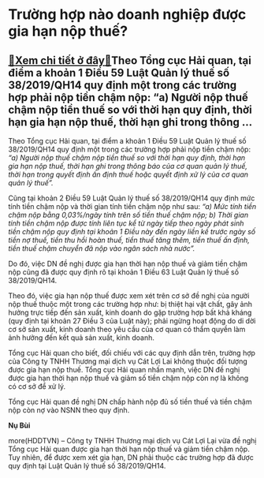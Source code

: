 Trường hợp nào doanh nghiệp được gia hạn nộp thuế?
==================================================

[:gift:Xem chi tiết ở đây:gift:](https://hddtvn.com/truong-hop-nao-doanh-nghiep-duoc-gia-han-nop-thue/)Theo Tổng cục Hải quan, tại điểm a khoản 1 Điều 59 Luật Quản lý thuế số 38/2019/QH14 quy định một trong các trường hợp phải nộp tiền chậm nộp: “a) Người nộp thuế chậm nộp tiền thuế so với thời hạn quy định, thời hạn gia hạn nộp thuế, thời hạn ghi trong thông …
--------------------------------------------------------------------------------------------------------------------------------------------------------------------------------------------------------------------------------------------------------------------


Theo Tổng cục Hải quan, tại điểm a khoản 1 Điều 59 Luật Quản lý thuế số 38/2019/QH14 quy định một trong các trường hợp phải nộp tiền chậm nộp: *“a) Người nộp thuế chậm nộp tiền thuế so với thời hạn quy định, thời hạn gia hạn nộp thuế, thời hạn ghi trong thông báo của cơ quan quản lý thuế, thời hạn trong quyết định ấn định thuế hoặc quyết định xử lý của cơ quan quản lý thuế”.*


Cũng tại khoản 2 Điều 59 Luật Quản lý thuế số 38/2019/QH14 quy định mức tính tiền chậm nộp và thời gian tính tiền chậm nộp như sau: *“a) Mức tính tiền chậm nộp bằng 0,03%/ngày tính trên số tiền thuế chậm nộp; b) Thời gian tính tiền chậm nộp được tính liên tục kể từ ngày tiếp theo ngày phát sinh tiền chậm nộp quy định tại khoản 1 Điều này đến ngày liền kề trước ngày số tiền nợ thuế, tiền thu hồi hoàn thuế, tiền thuế tăng thêm, tiền thuế ấn định, tiền thuế chậm chuyển đã nộp vào ngân sách nhà nước”.*


Do đó, việc DN đề nghị được gia hạn thời hạn nộp thuế và giảm tiền chậm nộp cũng đã được quy định rõ tại khoản 1 Điều 63 Luật Quản lý thuế số 38/2019/QH14.


Theo đó, việc gia hạn nộp thuế được xem xét trên cơ sở đề nghị của người nộp thuế thuộc một trong các trường hợp như: bị thiệt hại vật chất, gây ảnh hưởng trực tiếp đến sản xuất, kinh doanh do gặp trường hợp bất khả kháng (quy định tại khoản 27 Điều 3 của Luật này); phải ngừng hoạt động do di dời cơ sở sản xuất, kinh doanh theo yêu cầu của cơ quan có thẩm quyền làm ảnh hưởng đến kết quả sản xuất, kinh doanh.


Tổng cục Hải quan cho biết, đối chiếu với các quy định dẫn trên, trường hợp của Công ty TNHH Thương mại dịch vụ Cát Lợi Lai không thuộc đối tượng được gia hạn nộp thuế. Tổng cục Hải quan nhấn mạnh, việc DN đề nghị được gia hạn thời hạn nộp thuế và giảm số tiền chậm nộp còn nợ là không có cơ sở để xử lý.


Tổng cục Hải quan đề nghị DN chấp hành nộp đủ số tiền thuế và tiền chậm nộp còn nợ vào NSNN theo quy định.




**Nụ Bùi**



more(HDDTVN) – Công ty TNHH Thương mại dịch vụ Cát Lợi Lại vừa đề nghị Tổng cục Hải quan được gia hạn thời hạn nộp thuế và giảm tiền chậm nộp. Tuy nhiên, để được xem xét gia hạn, DN phải thuộc các trường hợp đã được quy định tại Luật Quản lý thuế số 38/2019/QH14.

